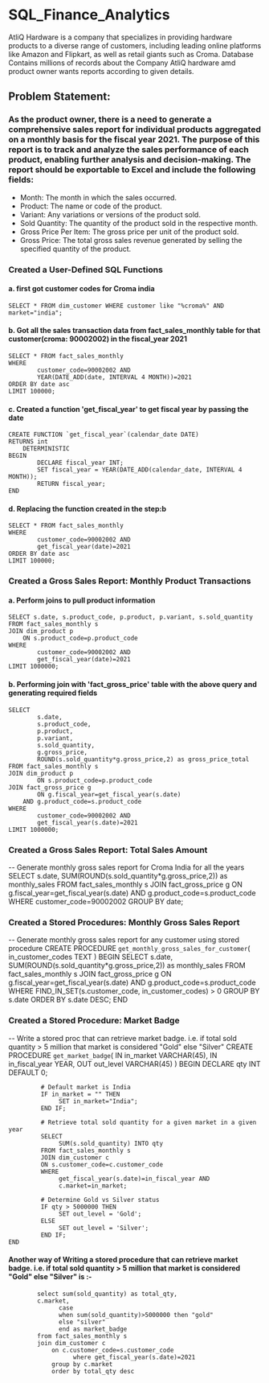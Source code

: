 # SQL_Finance_Analytics
AtliQ Hardware is a company that specializes in providing hardware products to a diverse range of customers, including leading online platforms like Amazon and Flipkart, as well as retail giants such as Croma. Database Contains millions of records about the Company AtliQ hardware amd product owner wants reports according to given details.
## Problem Statement:
### As the product owner, there is a need to generate a comprehensive sales report for individual products aggregated on a monthly basis for the fiscal year 2021. The purpose of this report is to track and analyze the sales performance of each product, enabling further analysis and decision-making. The report should be exportable to Excel and include the following fields:

- Month: The month in which the sales occurred.
- Product: The name or code of the product.
- Variant: Any variations or versions of the product sold.
- Sold Quantity: The quantity of the product sold in the respective month.
- Gross Price Per Item: The gross price per unit of the product sold.
- Gross Price: The total gross sales revenue generated by selling the specified quantity of the product.


### Created a User-Defined SQL Functions

#### a. first got customer codes for Croma india
	SELECT * FROM dim_customer WHERE customer like "%croma%" AND market="india";

#### b. Got all the sales transaction data from fact_sales_monthly table for that customer(croma: 90002002) in the fiscal_year 2021
	SELECT * FROM fact_sales_monthly 
	WHERE 
            customer_code=90002002 AND
            YEAR(DATE_ADD(date, INTERVAL 4 MONTH))=2021 
	ORDER BY date asc
	LIMIT 100000;

#### c. Created a function 'get_fiscal_year' to get fiscal year by passing the date
	CREATE FUNCTION `get_fiscal_year`(calendar_date DATE) 
	RETURNS int
    	DETERMINISTIC
	BEGIN
        	DECLARE fiscal_year INT;
        	SET fiscal_year = YEAR(DATE_ADD(calendar_date, INTERVAL 4 MONTH));
        	RETURN fiscal_year;
	END

#### d. Replacing the function created in the step:b
	SELECT * FROM fact_sales_monthly 
	WHERE 
            customer_code=90002002 AND
            get_fiscal_year(date)=2021 
	ORDER BY date asc
	LIMIT 100000;



### Created a Gross Sales Report: Monthly Product Transactions

#### a. Perform joins to pull product information
	SELECT s.date, s.product_code, p.product, p.variant, s.sold_quantity 
	FROM fact_sales_monthly s
	JOIN dim_product p
        ON s.product_code=p.product_code
	WHERE 
            customer_code=90002002 AND 
    	    get_fiscal_year(date)=2021     
	LIMIT 1000000;

#### b. Performing join with 'fact_gross_price' table with the above query and generating required fields
	SELECT 
    	    s.date, 
            s.product_code, 
            p.product, 
            p.variant, 
            s.sold_quantity, 
            g.gross_price,
            ROUND(s.sold_quantity*g.gross_price,2) as gross_price_total
	FROM fact_sales_monthly s
	JOIN dim_product p
            ON s.product_code=p.product_code
	JOIN fact_gross_price g
            ON g.fiscal_year=get_fiscal_year(s.date)
    	AND g.product_code=s.product_code
	WHERE 
    	    customer_code=90002002 AND 
            get_fiscal_year(s.date)=2021     
	LIMIT 1000000;




### Created a Gross Sales Report: Total Sales Amount

-- Generate monthly gross sales report for Croma India for all the years
	SELECT 
            s.date, 
    	    SUM(ROUND(s.sold_quantity*g.gross_price,2)) as monthly_sales
	FROM fact_sales_monthly s
	JOIN fact_gross_price g
        ON g.fiscal_year=get_fiscal_year(s.date) AND g.product_code=s.product_code
	WHERE 
             customer_code=90002002
	GROUP BY date;



### Created a Stored Procedures: Monthly Gross Sales Report

-- Generate monthly gross sales report for any customer using stored procedure
	CREATE PROCEDURE `get_monthly_gross_sales_for_customer`(
        	in_customer_codes TEXT
	)
	BEGIN
        	SELECT 
                    s.date, 
                    SUM(ROUND(s.sold_quantity*g.gross_price,2)) as monthly_sales
        	FROM fact_sales_monthly s
        	JOIN fact_gross_price g
               	    ON g.fiscal_year=get_fiscal_year(s.date)
                    AND g.product_code=s.product_code
        	WHERE 
                    FIND_IN_SET(s.customer_code, in_customer_codes) > 0
        	GROUP BY s.date
        	ORDER BY s.date DESC;
	END




### Created a Stored Procedure: Market Badge

--  Write a stored proc that can retrieve market badge. i.e. if total sold quantity > 5 million that market is considered "Gold" else "Silver"
	CREATE PROCEDURE `get_market_badge`(
        	IN in_market VARCHAR(45),
        	IN in_fiscal_year YEAR,
        	OUT out_level VARCHAR(45)
	)
	BEGIN
             DECLARE qty INT DEFAULT 0;
    
    	     # Default market is India
    	     IF in_market = "" THEN
                  SET in_market="India";
             END IF;
    
    	     # Retrieve total sold quantity for a given market in a given year
             SELECT 
                  SUM(s.sold_quantity) INTO qty
             FROM fact_sales_monthly s
             JOIN dim_customer c
             ON s.customer_code=c.customer_code
             WHERE 
                  get_fiscal_year(s.date)=in_fiscal_year AND
                  c.market=in_market;
        
             # Determine Gold vs Silver status
             IF qty > 5000000 THEN
                  SET out_level = 'Gold';
             ELSE
                  SET out_level = 'Silver';
             END IF;
	END

#### Another way of Writing a stored procedure that can retrieve market badge. i.e. if total sold quantity > 5 million that market is considered "Gold" else "Silver" is :-

            select sum(sold_quantity) as total_qty,
            c.market,
                  case
                  when sum(sold_quantity)>5000000 then "gold"
                  else "silver"
                  end as market_badge
            from fact_sales_monthly s
            join dim_customer c
                on c.customer_code=s.customer_code
                      where get_fiscal_year(s.date)=2021
                group by c.market
                order by total_qty desc
